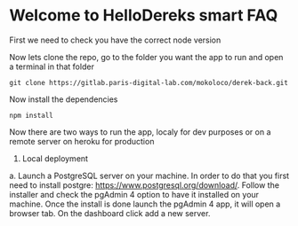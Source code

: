 # Welcome to HelloDereks smart FAQ

First we need to check you have the correct node version

Now lets clone the repo, go to the folder you want the app to run and open a terminal in that folder

    git clone https://gitlab.paris-digital-lab.com/mokoloco/derek-back.git

Now install the dependencies 

    npm install

Now there are two ways to run the app, localy for dev purposes or on a remote server on heroku for production

1. Local deployment

a. Launch a PostgreSQL server on your machine.
In order to do that you first need to install postgre: https://www.postgresql.org/download/. Follow the installer and check the pgAdmin 4 option to have it installed on your machine.
Once the install is done launch the pgAdmin 4 app, it will open a browser tab. On the dashboard click add a new server.